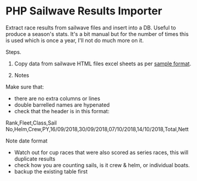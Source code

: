 PHP Sailwave Results Importer
====================================

Extract race results from sailwave files and insert into a DB. Useful to produce a season's stats. It's a bit manual but for the number of times this is used which is once a year, I'll not do much more on it.

Steps.

1. Copy data from sailwave HTML files excel sheets as per [sample format](https://github.com/klasharr/php-sailwave-results-importer/blob/master/example_results/example_format.csv).

2. Notes

Make sure that:

- there are no extra columns or lines
- double barrelled names are hypenated
- check that the header is in this format: 

Rank,Fleet,Class,Sail No,Helm,Crew,PY,16/09/2018,30/09/2018,07/10/2018,14/10/2018,Total,Nett

Note date format

- Watch out for cup races that were also scored as series races, this will duplicate results
- check how you are counting sails, is it crew & helm, or individual boats.
- backup the existing table first
